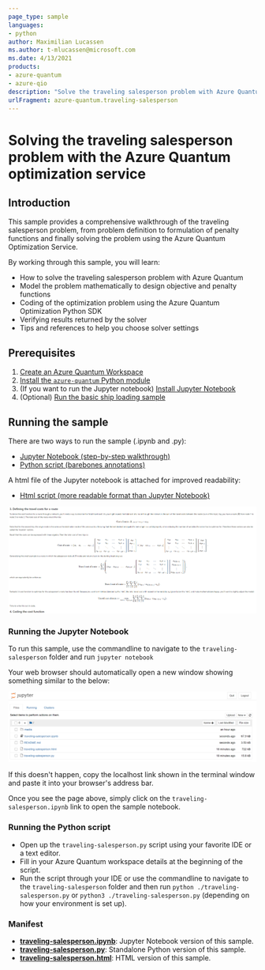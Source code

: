 ```yaml
---
page_type: sample
languages:
- python
author: Maximilian Lucassen
ms.author: t-mlucassen@microsoft.com
ms.date: 4/13/2021
products:
- azure-quantum
- azure-qio
description: "Solve the traveling salesperson problem with Azure Quantum optimization service"
urlFragment: azure-quantum.traveling-salesperson
---
```


# Solving the traveling salesperson problem with the Azure Quantum optimization service

## Introduction

This sample provides a comprehensive walkthrough of the traveling salesperson problem, from problem definition to formulation of penalty functions and finally solving the problem using the Azure Quantum Optimization Service.

By working through this sample, you will learn:

- How to solve the traveling salesperson problem with Azure Quantum 
- Model the problem mathematically to design objective and penalty functions
- Coding of the optimization problem using the Azure Quantum Optimization Python SDK
- Verifying results returned by the solver
- Tips and references to help you choose solver settings

## Prerequisites

1. [Create an Azure Quantum Workspace](https://docs.microsoft.com/azure/quantum/how-to-create-quantum-workspaces-with-the-azure-portal)
2. [Install the `azure-quantum` Python module](https://docs.microsoft.com/azure/quantum/optimization-install-sdk)
3. (If you want to run the Jupyter notebook) [Install Jupyter Notebook](https://jupyter.org/install)
4. (Optional) [Run the basic ship loading sample](../ship-loading/)

## Running the sample

There are two ways to run the sample (.ipynb and .py):

- [Jupyter Notebook (step-by-step walkthrough)](./traveling-salesperson.ipynb)
- [Python script (barebones annotations)](./traveling-salesperson.py)

A html file of the Jupyter notebook is attached for improved readability:

- [Html script (more readable format than Jupyter Notebook)](./traveling-salesperson.html)

![Example of html readable format](./media/traveling-salesperson-html.png)

### Running the Jupyter Notebook

To run this sample, use the commandline to navigate to the `traveling-salesperson` folder and run `jupyter notebook`

Your web browser should automatically open a new window showing something similar to the below:

![Jupyter Notebook landing page](./media/traveling-salesperson.png)

If this doesn't happen, copy the localhost link shown in the terminal window and paste it into your browser's address bar.

Once you see the page above, simply click on the `traveling-salesperson.ipynb` link to open the sample notebook.

### Running the Python script

- Open up the `traveling-salesperson.py` script using your favorite IDE or a text editor.
- Fill in your Azure Quantum workspace details at the beginning of the script.
- Run the script through your IDE or use the commandline to navigate to the `traveling-salesperson` folder and then run `python ./traveling-salesperson.py` or `python3 ./traveling-salesperson.py` (depending on how your environment is set up).

### Manifest

- **[traveling-salesperson.ipynb](https://github.com/microsoft/qio-samples/blob/main/samples/traveling-salesperson/traveling-salesperson.ipynb)**: Jupyter Notebook version of this sample.
- **[traveling-salesperson.py](https://github.com/microsoft/qio-samples/blob/main/samples/traveling-salesperson/traveling-salesperson.py)**: Standalone Python version of this sample.
- **[traveling-salesperson.html](https://github.com/microsoft/qio-samples/blob/main/samples/traveling-salesperson/traveling-salesperson.html)**: HTML version of this sample.
